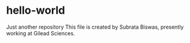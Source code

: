 # hello-world
Just another repository
This file is created by Subrata Biswas, presently working at Gilead Sciences.
